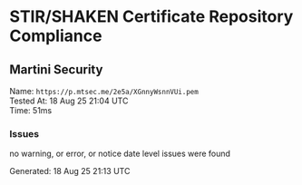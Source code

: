 # STIR/SHAKEN Certificate Repository Compliance

## Martini Security

Name: `https://p.mtsec.me/2e5a/XGnnyWsnnVUi.pem`\
Tested At: 18 Aug 25 21:04 UTC\
Time: 51ms

### Issues

no warning, or error, or notice date level issues were found

Generated: 18 Aug 25 21:13 UTC